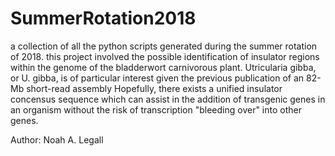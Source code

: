 # SummerRotation2018
a collection of all the python scripts generated during the summer rotation of 2018.
this project involved the possible identification of insulator regions within the genome of
the bladderwort carnivorous plant. Utricularia gibba, or U. gibba, is of particular interest given the previous publication of an 82-Mb short-read assembly 
Hopefully, there exists a unified insulator concensus sequence which can assist in the addition of transgenic genes in an organism 
without the risk of transcription "bleeding over" into other genes.

Author: Noah A. Legall
